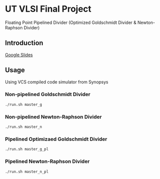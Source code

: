 # UT VLSI Final Project
Floating Point Pipelined Divider (Optimized Goldschmidt Divider & Newton-Raphson Divider)

## Introduction
[Google Slides](https://docs.google.com/presentation/d/19Yy1YJ36TJIglUojS5kVltT2DM5JLql3xE2PqxRa6Po/edit?usp=sharing)

## Usage

Using VCS compiled code simulator from Synopsys

### Non-pipelined Goldschmidt Divider
```
./run.sh master_g
```

### Non-pipelined Newton-Raphson Divider
```
./run.sh master_n
```

### Pipelined Optimizaed Goldschmidt Divider
```
./run.sh master_g_pl
```

### Pipelined Newton-Raphson Divider
```
./run.sh master_n_pl
```
